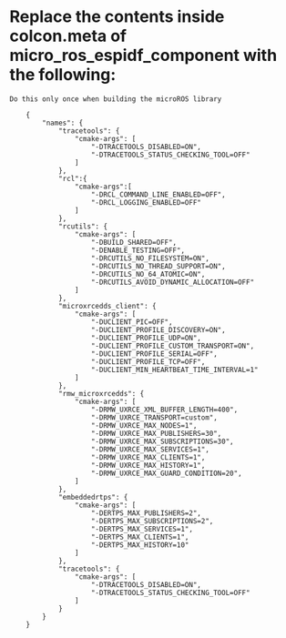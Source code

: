 # Replace the contents inside colcon.meta of micro_ros_espidf_component with the following:

    Do this only once when building the microROS library

        {
            "names": {
                "tracetools": {
                    "cmake-args": [
                        "-DTRACETOOLS_DISABLED=ON",
                        "-DTRACETOOLS_STATUS_CHECKING_TOOL=OFF"
                    ]
                },
                "rcl":{
                    "cmake-args":[
                        "-DRCL_COMMAND_LINE_ENABLED=OFF",
                        "-DRCL_LOGGING_ENABLED=OFF"
                    ]
                },
                "rcutils": {
                    "cmake-args": [
                        "-DBUILD_SHARED=OFF",
                        "-DENABLE_TESTING=OFF",
                        "-DRCUTILS_NO_FILESYSTEM=ON",
                        "-DRCUTILS_NO_THREAD_SUPPORT=ON",
                        "-DRCUTILS_NO_64_ATOMIC=ON",
                        "-DRCUTILS_AVOID_DYNAMIC_ALLOCATION=OFF"
                    ]
                },
                "microxrcedds_client": {
                    "cmake-args": [
                        "-DUCLIENT_PIC=OFF",
                        "-DUCLIENT_PROFILE_DISCOVERY=ON",
                        "-DUCLIENT_PROFILE_UDP=ON",
                        "-DUCLIENT_PROFILE_CUSTOM_TRANSPORT=ON",
                        "-DUCLIENT_PROFILE_SERIAL=OFF",
                        "-DUCLIENT_PROFILE_TCP=OFF",
                        "-DUCLIENT_MIN_HEARTBEAT_TIME_INTERVAL=1"
                    ]
                },
                "rmw_microxrcedds": {
                    "cmake-args": [
                        "-DRMW_UXRCE_XML_BUFFER_LENGTH=400",
                        "-DRMW_UXRCE_TRANSPORT=custom",
                        "-DRMW_UXRCE_MAX_NODES=1",
                        "-DRMW_UXRCE_MAX_PUBLISHERS=30",
                        "-DRMW_UXRCE_MAX_SUBSCRIPTIONS=30",
                        "-DRMW_UXRCE_MAX_SERVICES=1",
                        "-DRMW_UXRCE_MAX_CLIENTS=1",
                        "-DRMW_UXRCE_MAX_HISTORY=1",
                        "-DRMW_UXRCE_MAX_GUARD_CONDITION=20",
                    ]
                },
                "embeddedrtps": {
                    "cmake-args": [
                        "-DERTPS_MAX_PUBLISHERS=2",
                        "-DERTPS_MAX_SUBSCRIPTIONS=2",
                        "-DERTPS_MAX_SERVICES=1",
                        "-DERTPS_MAX_CLIENTS=1",
                        "-DERTPS_MAX_HISTORY=10"
                    ]
                },
                "tracetools": {
                    "cmake-args": [
                        "-DTRACETOOLS_DISABLED=ON",
                        "-DTRACETOOLS_STATUS_CHECKING_TOOL=OFF"
                    ]
                }
            }
        }
